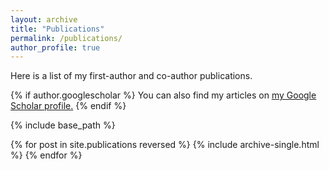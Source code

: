 ```yaml
---
layout: archive
title: "Publications"
permalink: /publications/
author_profile: true
---
```

Here is a list of my first-author and co-author publications. 

{% if author.googlescholar %}
  You can also find my articles on <u><a href="{{author.googlescholar}}">my Google Scholar profile</a>.</u>
{% endif %}

{% include base_path %}

{% for post in site.publications reversed %}
  {% include archive-single.html %}
{% endfor %}
